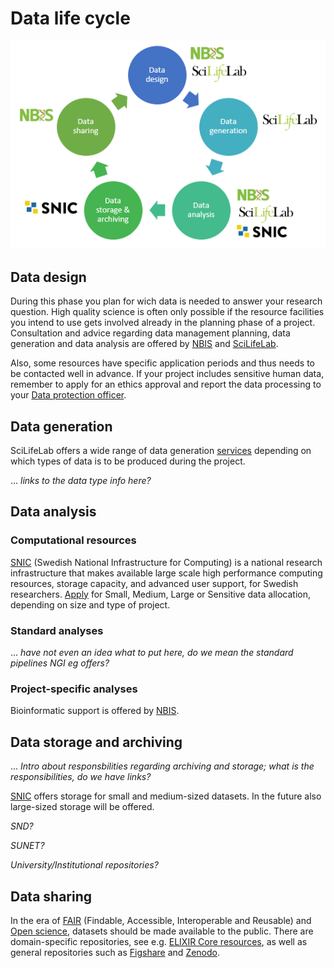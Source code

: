 # Data life cycle
 ![Data life cycle](data_life_cycle_circle_logos.png)

## Data design
During this phase you plan for wich data is needed to answer your research question. High quality science is often only possible if the resource facilities you intend to use gets involved already in the planning phase of a project. Consultation and advice regarding data management planning, data generation and data analysis are offered by [NBIS](https://nbis.se/) and [SciLifeLab](https://www.scilifelab.se/). 

Also, some resources have specific application periods and thus needs to be contacted well in advance. If your project includes sensitive human data, remember to apply for an ethics approval and report the data processing to your [Data protection officer](data_protection_officer).

## Data generation
SciLifeLab offers a wide range of data generation [services](https://www.scilifelab.se/infrastructure/) depending on which types of data is to be produced during the project.

... *links to the data type info here?*

## Data analysis

### Computational resources
[SNIC](https://www.snic.se/ "SNIC homeage") (Swedish National Infrastructure for Computing) is a national research infrastructure that makes available large scale high performance computing resources, storage capacity, and advanced user support, for Swedish researchers. [Apply](https://www.snic.se/allocations/compute/ "SNIC compute") for Small, Medium, Large or Sensitive data allocation, depending on size and type of project.

### Standard analyses
... *have not even an idea what to put here, do we mean the standard pipelines NGI eg offers?* 

### Project-specific analyses
Bioinformatic support is offered by [NBIS](https://nbis.se/support/ "NBIS support").

## Data storage and archiving
... *Intro about responsbilities regarding archiving and storage; what is the responsibilities, do we have links?*

[SNIC](https://www.snic.se/allocations/storage/ "SNIC storage") offers storage for small and medium-sized datasets. In the future also large-sized storage will be offered.

*SND?*

*SUNET?*

*University/Institutional repositories?*

## Data sharing
In the era of [FAIR](https://www.force11.org/group/fairgroup/fairprinciples) (Findable, Accessible, Interoperable and Reusable) and [Open science](https://www.vr.se/english/mandates/open-science/open-access-to-research-data.html), datasets should be made available to the public. There are domain-specific repositories, see e.g. [ELIXIR Core resources](https://elixir-europe.org/platforms/data/core-data-resources), as well as general repositories such as [Figshare](https://figshare.com/) and [Zenodo](https://zenodo.org/).